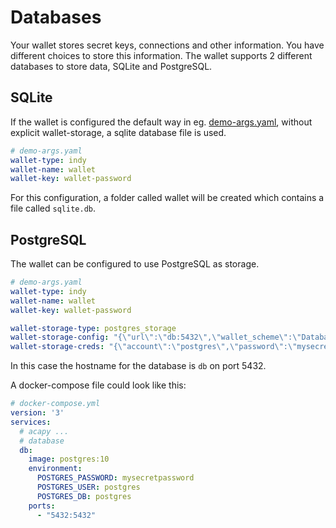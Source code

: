 # Databases

Your wallet stores secret keys, connections and other information.
You have different choices to store this information.
The wallet supports 2 different databases to store data, SQLite and PostgreSQL.

## SQLite

If the wallet is configured the default way in eg. [demo-args.yaml](https://github.com/hyperledger/aries-cloudagent-python/tree/0.12.2rc1/demo/demo-args.yaml), without explicit wallet-storage, a sqlite database file is used.

```yaml
# demo-args.yaml
wallet-type: indy
wallet-name: wallet
wallet-key: wallet-password
```

For this configuration, a folder called wallet will be created which contains a file called `sqlite.db`.

## PostgreSQL

The wallet can be configured to use PostgreSQL as storage.

```yaml
# demo-args.yaml
wallet-type: indy
wallet-name: wallet
wallet-key: wallet-password

wallet-storage-type: postgres_storage
wallet-storage-config: "{\"url\":\"db:5432\",\"wallet_scheme\":\"DatabasePerWallet\"}"
wallet-storage-creds: "{\"account\":\"postgres\",\"password\":\"mysecretpassword\",\"admin_account\":\"postgres\",\"admin_password\":\"mysecretpassword\"}"
```

In this case the hostname for the database is `db` on port 5432.

A docker-compose file could look like this:

```yaml
# docker-compose.yml
version: '3'
services:
  # acapy ...
  # database
  db:
    image: postgres:10
    environment:
      POSTGRES_PASSWORD: mysecretpassword
      POSTGRES_USER: postgres
      POSTGRES_DB: postgres
    ports:
      - "5432:5432"
```
